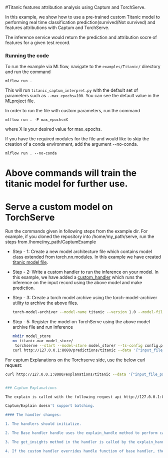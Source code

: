 #Titanic features attribution analysis using Captum and TorchServe.

In this example, we show how to use a pre-trained custom Titanic model to performing real time classification prediction(survived/Not survived) and features attributions with Captum and TorchServe.

The inference service would return the prediction and attribution socre  of features for a given test record.

### Running the code

To run the example via MLflow, navigate to the `examples/Titanic/` directory and run the command

```
mlflow run .

```

This will run `titanic_captum_interpret.py` with the default set of parameters such as `--max_epochs=100`. You can see the default value in the MLproject file.

In order to run the file with custom parameters, run the command

```
mlflow run . -P max_epochs=X
```

where X is your desired value for max_epochs.

If you have the required modules for the file and would like to skip the creation of a conda environment, add the argument --no-conda.

```
mlflow run . --no-conda
```

# Above commands will train the titanic model for further use.


# Serve a custom model on TorchServe

Run the commands given in following steps from the example dir. For example, if you cloned the repository into /home/my_path/serve, run the steps from /home/my_path/CaptumExample

 * Step - 1: Create a new model architecture file which contains model class extended from torch.nn.modules. In this example we have created [titanic model file](titanic.py).
 * Step - 2: Write a custom handler to run the inference on your model. In this example, we have added a [custom_handler](titanic_handler.py) which runs the inference on the input record using the above model and make prediction.
 * Step - 3: Create a torch model archive using the torch-model-archiver utility to archive the above files.
 
    ```bash
    torch-model-archiver --model-name titanic --version 1.0 --model-file titanic.py --serialized-file titanic_state_dict.pt  --handler  titanic_handler.py --extra-file index_to_name.json
    ```
   
 * Step - 5: Register the model on TorchServe using the above model archive file and run inference
   
    ```bash
    mkdir model_store
    mv titanic.mar model_store/
     torchserve --start --model-store model_store/ --ts-config config.properties
    curl http://127.0.0.1:8080/predictions/titanic --data '{"input_file_path" : "/home/ubuntu/titanic/test_data/titanic_survived.csv"}'
    ```

For captum Explanations on the Torchserve side, use the below curl request:
```bash
curl http://127.0.0.1:8080/explanations/titanic --data '{"input_file_path" : "/home/ubuntu/titanic/data/titanic_survived.csv"}'


### Captum Explanations

The explain is called with the following request api http://127.0.0.1:8080/explanations/titanic

Captum/Explain doesn't support batching.

#### The handler changes:

1. The handlers should initialize.

2. The Base handler handle uses the explain_handle method to perform captum insights based on whether user wants predictions or explanations. These methods can be overriden to make your changes in the handler.

3. The get_insights method in the handler is called by the explain_handle method to calculate insights using captum.

4. If the custom handler overrides handle function of base handler, the explain_handle function should be called to get captum insights.